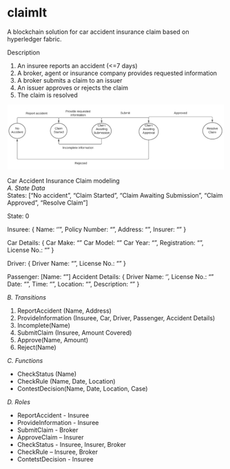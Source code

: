 # claimIt

A blockchain solution for car accident insurance claim based on
hyperledger fabric. <br>

Description 
1. An insuree reports an accident (<=7 days) <br>
2. A broker, agent or insurance company provides requested information <br>
3. A broker submits a claim to an issuer <br>
4. An issuer approves or rejects the claim <br>
5. The claim is resolved <br>


![alt text](state_diag_claimIt.png?raw=true) <br>

Car Accident Insurance Claim modeling <br>
<em> A.  State Data </em> <br>
States: [“No accident”, “Claim Started”, “Claim Awaiting Submission”, “Claim Approved”, “Resolve Claim”] <br>

State: 0 <br>

Insuree: { Name: ‘’”, Policy Number: “”, Address: “”, Insurer: “” } <br>

Car Details: { Car Make: “” Car Model: “” Car Year: “”, Registration:
“”, License No.: “” } <br>

Driver: { Driver Name: “”, License No.: “” } <br>

Passenger: [Name: “”] Accident Details: { Driver Name: ‘’, License No.:
“” Date: “”, Time: “”, Location: “”, Description: “” } <br>

<em> B. Transitions </em>
<ol>
    <li> ReportAccident (Name, Address) </li>
    <li> ProvideInformation (Insuree, Car, Driver, Passenger, Accident Details) </li>
    <li> Incomplete(Name) </li>
    <li> SubmitClaim (Insuree, Amount Covered) </li>
    <li> Approve(Name, Amount) </li>
    <li> Reject(Name) </li>
</ol>

<em> C. Functions </em>
<ul>
    <li> CheckStatus (Name) </li>
    <li> CheckRule (Name, Date, Location) </li>
    <li> ContestDecision(Name, Date, Location, Case) </li>
</ul>


<em> D. Roles </em>
<ul> 
    <li> ReportAccident - Insuree  </li>
    <li> ProvideInformation - Insuree  </li>
    <li> SubmitClaim - Broker </li>
    <li> ApproveClaim – Insurer </li>
    <li> CheckStatus - Insuree, Insurer, Broker </li>
    <li> CheckRule – Insuree, Broker </li>
    <li> ContetstDecision - Insuree </li>
</ul>

